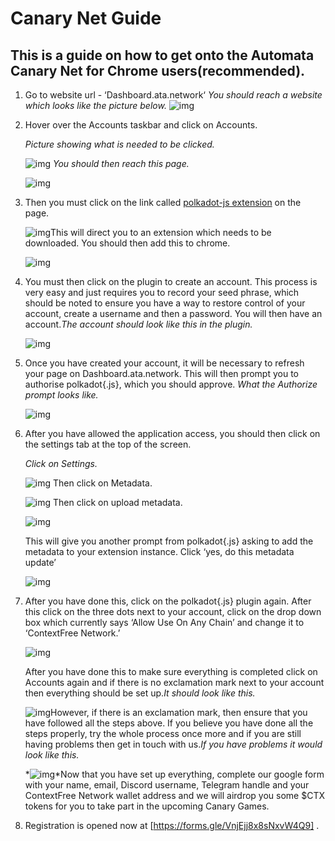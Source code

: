 # **Canary Net Guide**

## This is a guide on how to get onto the Automata Canary Net for Chrome users(recommended).

1. Go to website url - ‘Dashboard.ata.network‘
   *You should reach a website which looks like the picture below.* ![img](https://lh4.googleusercontent.com/AfyfULXVPqAnCPDTxqql1RIly8zR4y36EBpFhRtpyuby8rhnNlBMuGoZn3OtoHV4TQLDaUY1U-mkZ0tr4jeoPZH7hkfOHhbe3UNB-h1_6Fsl4638eg2-9PfZrGw5dlarcCqjD4pH=s0)

2. Hover over the Accounts taskbar and click on Accounts.
   
   *Picture showing what is needed to be clicked.*
   
   ![img](https://lh5.googleusercontent.com/rBK0MBvG20Vny58OR1mlHL-tathc6jKwWk4XAmkF1Bpxu3FDKOKWFZP452AJtwDx5bONQdaYc5Lx54w_risIeVYTNCGMTCJ1860WgbclfHXuoIxAzIqWKGe1Y4qRDdXv6PGxSOrW=s0)
   *You should then reach this page.*
   
   ![img](https://lh3.googleusercontent.com/g9SA3wF7-ajb5ufLf6S77asPEyT41gIsv3zGh_bIVHDDeYBVHatDadYrrIjpQCJst7IMN9dxr_ICkPMe5FI9yUnJVKODtPTl0S3sN_nZ57DmQ5txo9fQ0ufTcYasJGgnGiw3tdlm=s0)

3. Then you must click on the link called [polkadot-js extension](https://chrome.google.com/webstore/detail/polkadot{js}-extension/mopnmbcafieddcagagdcbnhejhlodfdd) on the page. 
   
   ![img](https://lh4.googleusercontent.com/-RUYkqAU4K5AwwvT6YWwaCxyRW0wLBvblCo5qD8cHrpM7vdhkNaZthsC0yMx4ZhNoaoAhXOlEDwdoFDFk1cpzQDhuny25dOKZsFq0q57KYZSer2S5C9aewa9ZXvxWEa4bCAmiIO5=s0)This will direct you to an extension which needs to be downloaded. You should then add this to chrome.
   
   ![img](https://lh3.googleusercontent.com/TTrdCWUBYRO2zQ3HMNbowDO5xBdpV0AYsDBqn-bsUtJo5iTYRTJ1MAH9bPd-K57eJshDQOI2E5zn2P5YCu-Uf2124ntb57K0EuwsiweBvkOSE6Y9T3Sz7U9NAK7xlIq5rdzU5h8o=s0)

4. You must then click on the plugin to create an account. This process is very easy and just requires you to record your seed phrase, which should be noted to ensure you have a way to restore control of your account, create a username and then a password. You will then have an account.*The account should look like this in the plugin.*

   ![img](https://lh3.googleusercontent.com/FH_l2uUrM8Js6g9vH_06-Mg1hD7QruPT7FM4ve6CFZlMAVjtbjBwsluAVK0FnsWppwQSGWn_XtoPhQCSgInPTr5Yu4xvLnVLkEvCqPVyr0IQMxwJsx4bGLO3cRnUjgT_8w-DfdhO=s0)

5. Once you have created your account, it will be necessary to refresh your page on Dashboard.ata.network. This will then prompt you to authorise polkadot{.js}, which you should approve. *What the Authorize prompt looks like.*

   ![img](https://lh4.googleusercontent.com/5CMLfvyJUYByNx2fByVa3r-BY50LEoKJQmbjSEK1NYTzT8AVdXFQz0uQKnNw3IqaqJOSKfGDosye0V41uIeN9Lrl48r_5r72JJqE7JTRLcjmsTB9UdocQaJYoapgmVmMHd3wWKLd=s0)

6. After you have allowed the application access, you should then click on the settings tab at the top of the screen. 

   *Click on Settings.*
   
   ![img](https://lh6.googleusercontent.com/WYw9fBVCaqQ_FyZ4Oa6etI24YFFcNt-trUJQj5y7cPYtnUh8w48D1a5tkf00mkPC2JQusdSX3gy_OaQRFceT_4Q3pFCHBlsOZYXuuHSJX0OyxdZBcABexhahdzi2IIFvYm--HwwN=s0)
   Then click on Metadata.
   
   ![img](https://lh5.googleusercontent.com/d-DVJ8wnEn55ak2BKS6mwv7fDgjLVIbJZFVJNhQkhVlP8WTkqD6oNp6JbFoGKhXYbQsQ4rPpgwn3yNOiqRtybdznFuy6kZH9TWqJT_4xSHr98U20xBOq5ALbNCLjg1C1PdnzGMxI=s0)
   Then click on upload metadata.
   
   ![img](https://lh3.googleusercontent.com/I6p6zxZh2_-pyr9fD6wEjKy_TlO_AnBjC8cROMWn6TF0RrUAjaA7WZ8BVV_AzzN442YuKPrj2RD-6Tl8Zm7HMUBg0eAp9vtRcOW7ViD_pPgxD9G2IJYugpmh09OBmCz5xAKH9Fvj=s0)
   
   This will give you another prompt from polkadot{.js} asking to add the metadata to your extension instance. Click ‘yes, do this metadata update’
   
   ![img](https://lh6.googleusercontent.com/0ypfBXLgfXbMQFoMpFM0VoJprtMfm38gW_Q3mir_qJdxs7v5n36bb4q7iXEbRv56a2doVk8qMG8c_rcnVTl05KysaeOWbjWdTtX23tzhEfNSqUOXIJmj4PjxbG5plCFtCDv-GC-O=s0)

7. After you have done this, click on the polkadot{.js} plugin again. After this click on the three dots next to your account, click on the drop down box which currently says ‘Allow Use On Any Chain’ and change it to ‘ContextFree Network.’

   ![img](https://lh3.googleusercontent.com/wt48PW1NI3fg-ITzV5YDt8KfpVozZhr_cCbHLS35aIS6PJR99NN8jr4HaJWp3fMPzMLcNvtrmCjmzNkr9d6hdMM3x5neXJScA7-9Z0xfzhJ7ZOBH8ceAkEYmU6MMfss8LiAI1jvq=s0)

   After you have done this to make sure everything is completed click on Accounts again and if there is no exclamation mark next to your account then everything should be set up.*It should look like this.* 
   
   ![img](https://lh6.googleusercontent.com/OVNvzJe5j4pV99vAZ3gvxJXMf5crW_H8jyhZM6EHY_WUP8HDlq4kvsVpgKZPB9jE7KQ52byfAxaPWNDuPrOT2WAlInV-7FO_-yfVTpqhb-2k4V1O4EWmcdVCZpefrelYs70pRDKh=s0)However, if there is an exclamation mark, then ensure that you have followed all the steps above. If you believe you have done all the steps properly, try the whole process once more and if you are still having problems then get in touch with us.*If you have problems it would look like this.* 
   
   *![img](https://lh4.googleusercontent.com/CVF09H-SRmDggR37LbKAiWJkFuuBbsQcn3ccUiPpNOZO3zKFs2EMOGYdesIgsJgr8dF8OYDf_J60QWvTQWYZmQVBsW-EubM5ijWhABIwT0LzWrdoRS3774RX7i1AWQfQYNG8h8An=s0)*Now that you have set up everything, complete our google form with your name, email, Discord username, Telegram handle and your ContextFree Network wallet address and we will airdrop you some $CTX tokens for you to take part in the upcoming Canary Games.

8. Registration is opened now at [https://forms.gle/VnjEjj8x8sNxvW4Q9] .


​       
